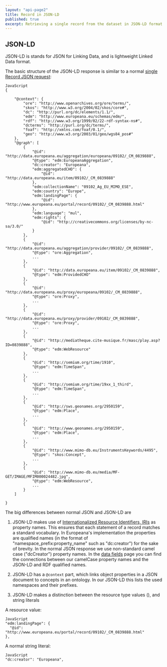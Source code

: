 ```yaml
---
layout: "api-page2"
title: Record in JSON-LD
published: true
excerpt: Retrieving a single record from the dataset in JSON-LD format
---
```


## JSON-LD

JSON-LD is stands for JSON for Linking Data, and is lightweight Linked Data format.

The basic structure of the JSON-LD response is similar to a normal [single Record JSON request](/api/record/):

```
JavaScript
{

    "@context": {
        "ore": "http://www.openarchives.org/ore/terms/",
        "skos": "http://www.w3.org/2004/02/skos/core#",
        "dc": "http://purl.org/dc/elements/1.1/",
        "edm": "http://www.europeana.eu/schemas/edm/",
        "rdf": "http://www.w3.org/1999/02/22-rdf-syntax-ns#",
        "dcterms": "http://purl.org/dc/terms/",
        "foaf": "http://xmlns.com/foaf/0.1/",
        "geo": "http://www.w3.org/2003/01/geo/wgs84_pos#"
    },
    "@graph": [
        {
            "@id": "http://data.europeana.eu/aggregation/europeana/09102/_CM_0839888",
            "@type": "edm:EuropeanaAggregation",
            "dc:creator": "Europeana",
            "edm:aggregatedCHO": {
                "@id": "http://data.europeana.eu/item/09102/_CM_0839888"
            },
            "edm:collectionName": "09102_Ag_EU_MIMO_ESE",
            "edm:country": "Europe",
            "edm:landingPage": {
                "@id": "http://www.europeana.eu/portal/record/09102/_CM_0839888.html"
            },
            "edm:language": "mul",
            "edm:rights": {
                "@id": "http://creativecommons.org/licenses/by-nc-sa/3.0/"
            }
        },
        {
            "@id": "http://data.europeana.eu/aggregation/provider/09102/_CM_0839888",
            "@type": "ore:Aggregation",
            ...
        },
        {
            "@id": "http://data.europeana.eu/item/09102/_CM_0839888",
            "@type": "edm:ProvidedCHO"
        },
        {
            "@id": "http://data.europeana.eu/proxy/europeana/09102/_CM_0839888",
            "@type": "ore:Proxy",
            ...
        },
        {
            "@id": "http://data.europeana.eu/proxy/provider/09102/_CM_0839888",
            "@type": "ore:Proxy",
            ...
        },
        {
            "@id": "http://mediatheque.cite-musique.fr/masc/play.asp?ID=0839888",
            "@type": "edm:WebResource"
        },
        {
            "@id": "http://semium.org/time/1910",
            "@type": "edm:TimeSpan",
            ...
        },
        {
            "@id": "http://semium.org/time/19xx_1_third",
            "@type": "edm:TimeSpan",
            ...
        },
        {
            "@id": "http://sws.geonames.org/2950159",
            "@type": "edm:Place",
            ...
        },
        {
            "@id": "http://www.geonames.org/2950159",
            "@type": "edm:Place",
            ...
        },
        {
            "@id": "http://www.mimo-db.eu/InstrumentsKeywords/4495",
            "@type": "skos:Concept",
            ...
        },
        {
            "@id": "http://www.mimo-db.eu/media/MF-GET/IMAGE/MFIM000024482.jpg",
            "@type": "edm:WebResource",
            ...
        }
    ]

}
```

The big differences between normal JSON and JSON-LD are

1) JSON-LD makes use of [Internationalized Resource Identifiers, IRIs](http://en.wikipedia.org/wiki/Internationalized_resource_identifier) as property names. This ensures that each statement of a record matches a standard vocabulary. In Europeana's implementation the properties are qualified names (in the format of "namespace_prefix:property_name" such as "dc:creator") for the sake of brevity. In the normal JSON response we use non-standard camel case ("dcCreator") property names. In the [data fields](/api/data-fields/) page you can find the connections between our camelCase property names and the JSON-LD and RDF qualified names.

2) JSON-LD has a `@context` part, which links object properties in a JSON document to concepts in an ontology. In our JSON-LD  this lists the used namespaces and their prefixes.

3) JSON-LD makes a distinction between the resource type values (), and string literals

A resource value:

```
JavaScript
"edm:landingPage": {
  "@id": "http://www.europeana.eu/portal/record/09102/_CM_0839888.html"
}, 
```

A normal string literal:

```
JavaScript
"dc:creator": "Europeana",
```

